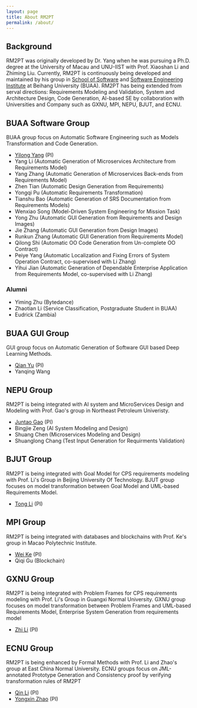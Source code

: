 ```yaml
---
layout: page
title: About RM2PT
permalink: /about/
---
```


## Background
RM2PT was originally developed by Dr. Yang when he was pursuing a Ph.D. degree at the University of Macau and UNU-IIST with Prof. Xiaoshan Li and Zhiming Liu. Currently, RM2PT is continuously being developed and maintained by his group in [School of Software](http://soft.buaa.edu.cn) and [Software Engineering Institute](http://sei.buaa.edu.cn) at Beihang University (BUAA). RM2PT has being extended from serval directions: Requirements Modeling and Validation, System and Architecture Design, Code Generation, AI-based SE by collaboration with Universities and Company such as GXNU, MPI, NEPU, BJUT, and ECNU.

## BUAA Software Group
BUAA group focus on Automatic Software Engineering such as Models Transformation and Code Generation.
- [Yilong Yang](http://yilong.io) (PI)
- Yang Li (Automatic Generation of Microservices Architecture from Requirements Model)
- Yang Zhang (Automatic Generation of Microservices Back-ends from Requirements Model)
- Zhen Tian (Automatic Design Generation from Requirements)
- Yongqi Pu (Automatic Requirements Transformation)
- Tianshu Bao (Automatic Generation of SRS Documentation from Requirements Models)
- Wenxiao Song (Model-Driven System Engineering for Mission Task)
- Yong Zhu (Automatic GUI Generation from Requirements and Design Images)
- Jie Zhang (Automatic GUI Generation from Design Images)
- Runkun Zhang (Automatic GUI Generation from Requirements Model)
- Qilong Shi (Automatic OO Code Generation from Un-complete OO Contract)
- Peiye Yang (Automatic Localization and Fixing Errors of System Operation Contract, co-supervised with Li Zhang)
- Yihui Jian (Automatic Generation of Dependable Enterprise Application from Requirements Model, co-supervised with Li Zhang)


### Alumni
- Yiming Zhu (Bytedance)
- Zhaotian Li (Service Classification, Postgraduate Student in BUAA)
- Eudrick (Zambia)

## BUAA GUI Group
GUI group focus on Automatic Generation of Software GUI based Deep Learning Methods.
- [Qian Yu](https://scholar.google.com/citations?user=mmm90qgAAAAJ&hl=en) (PI)
- Yanqing Wang

## NEPU Group
RM2PT is being integrated with AI system and MicroServices Design and Modeling with Prof. Gao's group in Northeast Petroleum Univeristy.
- [Juntao Gao](https://www.researchgate.net/profile/Juntao-Gao-2) (PI)
- Bingjie Zeng (AI System Modeling and Design)
- Shuang Chen (Microservices Modeling and Design)
- Shuanglong Chang (Test Input Generation for Requirments Validation)

## BJUT Group
RM2PT is being integrated with Goal Model for CPS requirements modeling with Prof. Li's Group in Beijing University Of Technology.
BJUT group focuses on model transformation between Goal Model and UML-based Requirements Model.
- [Tong Li](http://yanzhao.bjut.edu.cn/ds/6/2020315/15842600889962634_1.html) (PI)

## MPI Group
RM2PT is being integrated with databases and blockchains with Prof. Ke's group in Macao Polytechnic Institute.
- [Wei Ke](https://www.researchgate.net/profile/Wei-Ke-5) (PI)
- Qiqi Gu (Blockchain)


## GXNU Group
RM2PT is being integrated with Problem Frames for CPS requirements modeling with Prof. Li's Group in Guangxi Normal University.
GXNU group focuses on model transformation between Problem Frames and UML-based Requirements Model, Enterprise System Generation from requirements model
- [Zhi Li](http://www.se.gxnu.edu.cn/zhili) (PI)

## ECNU Group
RM2PT is being enhanced by Formal Methods with Prof. Li and Zhao's group at East China Normal University. ECNU groups focus on  JML-annotated Prototype Generation and Consistency proof by verifying transformation rules of RM2PT
- [Qin Li](https://faculty.ecnu.edu.cn/_s43/lq2/main.psp) (PI)
- [Yongxin Zhao](https://faculty.ecnu.edu.cn/_s43/zyx2/main.psp) (PI)

